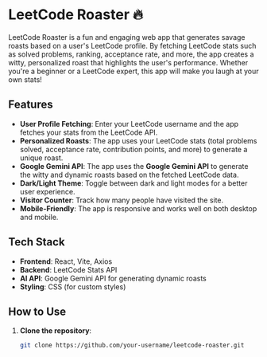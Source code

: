 # LeetCode Roaster 🔥

LeetCode Roaster is a fun and engaging web app that generates savage roasts based on a user's LeetCode profile. By fetching LeetCode stats such as solved problems, ranking, acceptance rate, and more, the app creates a witty, personalized roast that highlights the user's performance. Whether you're a beginner or a LeetCode expert, this app will make you laugh at your own stats!

## Features

- **User Profile Fetching**: Enter your LeetCode username and the app fetches your stats from the LeetCode API.
- **Personalized Roasts**: The app uses your LeetCode stats (total problems solved, acceptance rate, contribution points, and more) to generate a unique roast.
- **Google Gemini API**: The app uses the **Google Gemini API** to generate the witty and dynamic roasts based on the fetched LeetCode data.
- **Dark/Light Theme**: Toggle between dark and light modes for a better user experience.
- **Visitor Counter**: Track how many people have visited the site.
- **Mobile-Friendly**: The app is responsive and works well on both desktop and mobile.

## Tech Stack

- **Frontend**: React, Vite, Axios
- **Backend**: LeetCode Stats API
- **AI API**: Google Gemini API for generating dynamic roasts
- **Styling**: CSS (for custom styles)

## How to Use

1. **Clone the repository**:
   ```bash
   git clone https://github.com/your-username/leetcode-roaster.git
